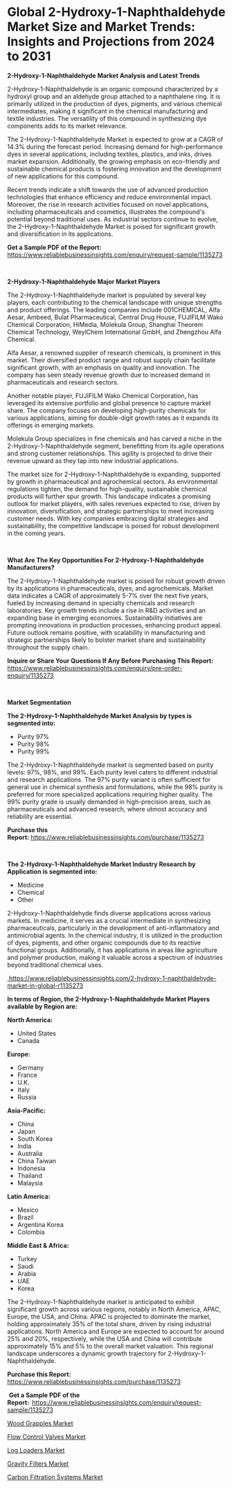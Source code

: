 <p><h1>Global 2-Hydroxy-1-Naphthaldehyde Market Size and Market Trends: Insights and Projections from 2024 to 2031</h1></p><p><strong>2-Hydroxy-1-Naphthaldehyde Market Analysis and Latest Trends</strong></p>
<p><p>2-Hydroxy-1-Naphthaldehyde is an organic compound characterized by a hydroxyl group and an aldehyde group attached to a naphthalene ring. It is primarily utilized in the production of dyes, pigments, and various chemical intermediates, making it significant in the chemical manufacturing and textile industries. The versatility of this compound in synthesizing dye components adds to its market relevance.</p><p>The 2-Hydroxy-1-Naphthaldehyde Market is expected to grow at a CAGR of 14.3% during the forecast period. Increasing demand for high-performance dyes in several applications, including textiles, plastics, and inks, drives market expansion. Additionally, the growing emphasis on eco-friendly and sustainable chemical products is fostering innovation and the development of new applications for this compound.</p><p>Recent trends indicate a shift towards the use of advanced production technologies that enhance efficiency and reduce environmental impact. Moreover, the rise in research activities focused on novel applications, including pharmaceuticals and cosmetics, illustrates the compound's potential beyond traditional uses. As industrial sectors continue to evolve, the 2-Hydroxy-1-Naphthaldehyde Market is poised for significant growth and diversification in its applications.</p></p>
<p><strong>Get a Sample PDF of the Report:&nbsp;</strong> <a href="https://www.reliablebusinessinsights.com/enquiry/request-sample/1135273?utm_campaign=1950&utm_medium=2&utm_source=Github&utm_content=ia&utm_term=20122024&utm_id=2-hydroxy-1-naphthaldehyde">https://www.reliablebusinessinsights.com/enquiry/request-sample/1135273</a></p>
<p>&nbsp;</p>
<p><strong>2-Hydroxy-1-Naphthaldehyde Major Market Players</strong></p>
<p><p>The 2-Hydroxy-1-Naphthaldehyde market is populated by several key players, each contributing to the chemical landscape with unique strengths and product offerings. The leading companies include 001CHEMICAL, Alfa Aesar, Ambeed, Bulat Pharmaceutical, Central Drug House, FUJIFILM Wako Chemical Corporation, HiMedia, Molekula Group, Shanghai Theorem Chemical Technology, WeylChem International GmbH, and Zhengzhou Alfa Chemical. </p><p>Alfa Aesar, a renowned supplier of research chemicals, is prominent in this market. Their diversified product range and robust supply chain facilitate significant growth, with an emphasis on quality and innovation. The company has seen steady revenue growth due to increased demand in pharmaceuticals and research sectors.</p><p>Another notable player, FUJIFILM Wako Chemical Corporation, has leveraged its extensive portfolio and global presence to capture market share. The company focuses on developing high-purity chemicals for various applications, aiming for double-digit growth rates as it expands its offerings in emerging markets.</p><p>Molekula Group specializes in fine chemicals and has carved a niche in the 2-Hydroxy-1-Naphthaldehyde segment, benefitting from its agile operations and strong customer relationships. This agility is projected to drive their revenue upward as they tap into new industrial applications.</p><p>The market size for 2-Hydroxy-1-Naphthaldehyde is expanding, supported by growth in pharmaceutical and agrochemical sectors. As environmental regulations tighten, the demand for high-quality, sustainable chemical products will further spur growth. This landscape indicates a promising outlook for market players, with sales revenues expected to rise, driven by innovation, diversification, and strategic partnerships to meet increasing customer needs. With key companies embracing digital strategies and sustainability, the competitive landscape is poised for robust development in the coming years.</p></p>
<p>&nbsp;</p>
<p><strong>What Are The Key Opportunities For 2-Hydroxy-1-Naphthaldehyde Manufacturers?</strong></p>
<p><p>The 2-Hydroxy-1-Naphthaldehyde market is poised for robust growth driven by its applications in pharmaceuticals, dyes, and agrochemicals. Market data indicates a CAGR of approximately 5-7% over the next five years, fueled by increasing demand in specialty chemicals and research laboratories. Key growth trends include a rise in R&D activities and an expanding base in emerging economies. Sustainability initiatives are prompting innovations in production processes, enhancing product appeal. Future outlook remains positive, with scalability in manufacturing and strategic partnerships likely to bolster market share and sustainability throughout the supply chain. </p></p>
<p><strong>Inquire or Share Your Questions If Any Before Purchasing This Report:</strong> <a href="https://www.reliablebusinessinsights.com/enquiry/pre-order-enquiry/1135273?utm_campaign=1950&utm_medium=2&utm_source=Github&utm_content=ia&utm_term=20122024&utm_id=2-hydroxy-1-naphthaldehyde">https://www.reliablebusinessinsights.com/enquiry/pre-order-enquiry/1135273</a></p>
<p>&nbsp;</p>
<p><strong>Market Segmentation</strong></p>
<p><strong>The 2-Hydroxy-1-Naphthaldehyde Market Analysis by types is segmented into:</strong></p>
<p><ul><li>Purity 97%</li><li>Purity 98%</li><li>Purity 99%</li></ul></p>
<p><p>The 2-Hydroxy-1-Naphthaldehyde market is segmented based on purity levels: 97%, 98%, and 99%. Each purity level caters to different industrial and research applications. The 97% purity variant is often sufficient for general use in chemical synthesis and formulations, while the 98% purity is preferred for more specialized applications requiring higher quality. The 99% purity grade is usually demanded in high-precision areas, such as pharmaceuticals and advanced research, where utmost accuracy and reliability are essential.</p></p>
<p><strong>Purchase this Report:&nbsp;</strong><a href="https://www.reliablebusinessinsights.com/purchase/1135273?utm_campaign=1950&utm_medium=2&utm_source=Github&utm_content=ia&utm_term=20122024&utm_id=2-hydroxy-1-naphthaldehyde">https://www.reliablebusinessinsights.com/purchase/1135273</a></p>
<p>&nbsp;</p>
<p><strong>The 2-Hydroxy-1-Naphthaldehyde Market Industry Research by Application is segmented into:</strong></p>
<p><ul><li>Medicine</li><li>Chemical</li><li>Other</li></ul></p>
<p><p>2-Hydroxy-1-Naphthaldehyde finds diverse applications across various markets. In medicine, it serves as a crucial intermediate in synthesizing pharmaceuticals, particularly in the development of anti-inflammatory and antimicrobial agents. In the chemical industry, it is utilized in the production of dyes, pigments, and other organic compounds due to its reactive functional groups. Additionally, it has applications in areas like agriculture and polymer production, making it valuable across a spectrum of industries beyond traditional chemical uses.</p></p>
<p><a href="https://www.reliablebusinessinsights.com/2-hydroxy-1-naphthaldehyde-market-in-global-r1135273?utm_campaign=1950&utm_medium=2&utm_source=Github&utm_content=ia&utm_term=20122024&utm_id=2-hydroxy-1-naphthaldehyde">&nbsp;https://www.reliablebusinessinsights.com/2-hydroxy-1-naphthaldehyde-market-in-global-r1135273</a></p>
<p><strong>In terms of Region, the 2-Hydroxy-1-Naphthaldehyde Market Players available by Region are:</strong></p>
<p>
    <p> <strong> North America: </strong>
        <ul>
            <li>United States</li>
            <li>Canada</li>
        </ul>
        </p> 
    <p> <strong> Europe: </strong>
        <ul>
            <li>Germany</li>
            <li>France</li>
            <li>U.K.</li>
            <li>Italy</li>
            <li>Russia</li>
        </ul>
        </p> 
    <p> <strong> Asia-Pacific: </strong>
        <ul>
            <li>China</li>
            <li>Japan</li>
            <li>South Korea</li>
            <li>India</li>
            <li>Australia</li>
            <li>China Taiwan</li>
            <li>Indonesia</li>
            <li>Thailand</li>
            <li>Malaysia</li>
        </ul>
        </p> 
    <p> <strong> Latin America: </strong>
        <ul>
            <li>Mexico</li>
            <li>Brazil</li>
            <li>Argentina Korea</li>
            <li>Colombia</li>
        </ul>
        </p> 
    <p> <strong> Middle East & Africa: </strong>
        <ul>
            <li>Turkey</li>
            <li>Saudi</li>
            <li>Arabia</li>
            <li>UAE</li>
            <li>Korea</li>
        </ul>
    </p>
    </p>
<p><p>The 2-Hydroxy-1-Naphthaldehyde market is anticipated to exhibit significant growth across various regions, notably in North America, APAC, Europe, the USA, and China. APAC is projected to dominate the market, holding approximately 35% of the total share, driven by rising industrial applications. North America and Europe are expected to account for around 25% and 20%, respectively, while the USA and China will contribute approximately 15% and 5% to the overall market valuation. This regional landscape underscores a dynamic growth trajectory for 2-Hydroxy-1-Naphthaldehyde.</p></p>
<p><strong>Purchase this Report: </strong><a href="https://www.reliablebusinessinsights.com/purchase/1135273?utm_campaign=1950&utm_medium=2&utm_source=Github&utm_content=ia&utm_term=20122024&utm_id=2-hydroxy-1-naphthaldehyde">https://www.reliablebusinessinsights.com/purchase/1135273</a></p>
<p>&nbsp;<strong>Get a Sample PDF of the Report:&nbsp;&nbsp;</strong><a href="https://www.reliablebusinessinsights.com/enquiry/request-sample/1135273?utm_campaign=1950&utm_medium=2&utm_source=Github&utm_content=ia&utm_term=20122024&utm_id=2-hydroxy-1-naphthaldehyde">https://www.reliablebusinessinsights.com/enquiry/request-sample/1135273</a></p>
<p><strong></strong></p>
<p><p><a href="https://www.linkedin.com/pulse/resilient-growth-expected-global-wood-grapples-market-projected-zzlne?utm_campaign=1950&utm_medium=2&utm_source=Github&utm_content=ia&utm_term=20122024&utm_id=2-hydroxy-1-naphthaldehyde">Wood Grapples Market</a></p><p><a href="https://www.linkedin.com/pulse/flow-control-valves-market-analysis-major-challenges-sales-volume-js8le?utm_campaign=1950&utm_medium=2&utm_source=Github&utm_content=ia&utm_term=20122024&utm_id=2-hydroxy-1-naphthaldehyde">Flow Control Valves Market</a></p><p><a href="https://www.linkedin.com/pulse/growth-journey-log-loaders-market-uncovering-116-cagr-through-fkvye?utm_campaign=1950&utm_medium=2&utm_source=Github&utm_content=ia&utm_term=20122024&utm_id=2-hydroxy-1-naphthaldehyde">Log Loaders Market</a></p><p><a href="https://www.linkedin.com/pulse/outlook-gravity-filters-market-2024-2031-detailed-size-xjlee?utm_campaign=1950&utm_medium=2&utm_source=Github&utm_content=ia&utm_term=20122024&utm_id=2-hydroxy-1-naphthaldehyde">Gravity Filters Market</a></p><p><a href="https://www.linkedin.com/pulse/carbon-filtration-systems-market-analysis-from-2024-2031-size-growing-4d19e?utm_campaign=1950&utm_medium=2&utm_source=Github&utm_content=ia&utm_term=20122024&utm_id=2-hydroxy-1-naphthaldehyde">Carbon Filtration Systems Market</a></p></p>